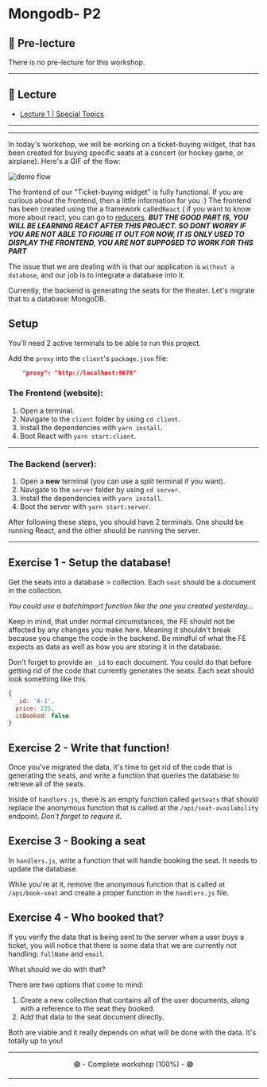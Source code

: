 # Mongodb- P2

## 🦊 Pre-lecture

There is no pre-lecture for this workshop.

---

## 🦉 Lecture

- [Lecture 1 | Special Topics](./lecture/lecture-1-special-topics.md)

---


---

In today's workshop, we will be working on a ticket-buying widget, that has been created for buying specific seats at a concert (or hockey game, or airplane). Here's a GIF of the flow:

![demo flow](./lecture/assets/demo.gif)

The frontend of our "Ticket-buying widget" is fully functional. If you are curious about the frontend, then a little information for you :) The frontend has been created using the a framework called`React` ( if you want to know more about react, you can go to [reducers](https://react.dev/). 
_**BUT THE GOOD PART IS, YOU WILL BE LEARNING REACT AFTER THIS PROJECT. SO DONT WORRY IF YOU ARE NOT ABLE TO FIGURE IT OUT
FOR NOW, IT IS ONLY USED TO DISPLAY THE FRONTEND, YOU ARE NOT SUPPOSED TO WORK FOR THIS PART**_


The issue that we are dealing with is that our application is `without a database`, and our job is to integrate a database into it.

Currently, the backend is generating the seats for the theater. Let's migrate that to a database: MongoDB.

## Setup

 You'll need 2 active terminals to be able to run this project.

Add the `proxy` into the `client`'s `package.json` file:

```json
    "proxy": "http://localhost:5678"
```

### The Frontend (website):

1. Open a terminal.
2. Navigate to the `client` folder by using `cd client`.
3. Install the dependencies with `yarn install`.
4. Boot React with `yarn start:client`.
---
### The Backend (server):

1. Open a **new** terminal (you can use a split terminal if you want).
2. Navigate to the `server` folder by using `cd server`.
3. Install the dependencies with `yarn install`.
4. Boot the server with `yarn start:server`.

After following these steps, you should have 2 terminals. One should be running React, and the other should be running the server.

---

## Exercise 1 - Setup the database!

Get the seats into a database > collection. Each `seat` should be a document in the collection.

_You could use a batchImport function like the one you created yesterday..._

Keep in mind, that under normal circumstances, the FE should not be affected by any changes you make here. Meaning it shouldn't break because you change the code in the backend. Be mindful of what the FE expects as data as well as how you are storing it in the database.

Don't forget to provide an `_id` to each document. You could do that before getting rid of the code that currently generates the seats. Each seat should look something like this.

```js
{
  _id: 'A-1',
  price: 225,
  isBooked: false
}
```

## Exercise 2 - Write that function!

Once you've migrated the data, it's time to get rid of the code that is generating the seats, and write a function that queries the database to retrieve all of the seats.

Inside of `handlers.js`, there is an empty function called `getSeats` that should replace the anonymous function that is called at the `/api/seat-availability` endpoint. _Don't forget to require it._

## Exercise 3 - Booking a seat

In `handlers.js`, write a function that will handle booking the seat. It needs to update the database.

While you're at it, remove the anonymous function that is called at `/api/book-seat` and create a proper function in the `handlers.js` file.

## Exercise 4 - Who booked that?

If you verify the data that is being sent to the server when a user buys a ticket, you will notice that there is some data that we are currently not handling: `fullName` and `email`.

What should we do with that?

There are two options that come to mind:

1. Create a new collection that contains all of the user documents, along with a reference to the seat they booked.
2. Add that data to the seat document directly.

Both are viable and it really depends on what will be done with the data. It's totally up to you!

---

<center>🟢 - Complete workshop (100%) - 🟢</center>

---


